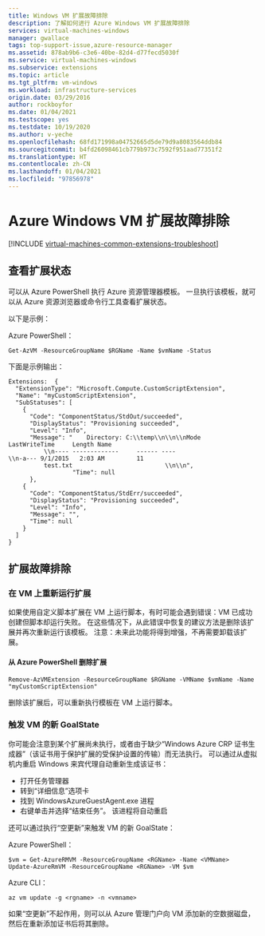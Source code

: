 ```yaml
---
title: Windows VM 扩展故障排除
description: 了解如何进行 Azure Windows VM 扩展故障排除
services: virtual-machines-windows
manager: gwallace
tags: top-support-issue,azure-resource-manager
ms.assetid: 878ab9b6-c3e6-40be-82d4-d77fecd5030f
ms.service: virtual-machines-windows
ms.subservice: extensions
ms.topic: article
ms.tgt_pltfrm: vm-windows
ms.workload: infrastructure-services
origin.date: 03/29/2016
author: rockboyfor
ms.date: 01/04/2021
ms.testscope: yes
ms.testdate: 10/19/2020
ms.author: v-yeche
ms.openlocfilehash: 68fd171998a04752665d5de79d9a8083564ddb84
ms.sourcegitcommit: b4fd26098461cb779b973c7592f951aad77351f2
ms.translationtype: HT
ms.contentlocale: zh-CN
ms.lasthandoff: 01/04/2021
ms.locfileid: "97856978"
---
```

# <a name="troubleshooting-azure-windows-vm-extension-failures"></a>Azure Windows VM 扩展故障排除
[!INCLUDE [virtual-machines-common-extensions-troubleshoot](../../../includes/virtual-machines-common-extensions-troubleshoot.md)]

## <a name="viewing-extension-status"></a>查看扩展状态
可以从 Azure PowerShell 执行 Azure 资源管理器模板。 一旦执行该模板，就可以从 Azure 资源浏览器或命令行工具查看扩展状态。

以下是示例：

Azure PowerShell：

```azurepowershell
Get-AzVM -ResourceGroupName $RGName -Name $vmName -Status
```

下面是示例输出：

```output
Extensions:  {
  "ExtensionType": "Microsoft.Compute.CustomScriptExtension",
  "Name": "myCustomScriptExtension",
  "SubStatuses": [
    {
      "Code": "ComponentStatus/StdOut/succeeded",
      "DisplayStatus": "Provisioning succeeded",
      "Level": "Info",
      "Message": "    Directory: C:\\temp\\n\\n\\nMode                LastWriteTime     Length Name
          \\n---- -------------     ------ ----                              \\n-a--- 9/1/2015   2:03 AM         11
          test.txt                          \\n\\n",
                  "Time": null
      },
    {
      "Code": "ComponentStatus/StdErr/succeeded",
      "DisplayStatus": "Provisioning succeeded",
      "Level": "Info",
      "Message": "",
      "Time": null
    }
  ]
}
```

## <a name="troubleshooting-extension-failures"></a>扩展故障排除

### <a name="rerun-the-extension-on-the-vm"></a>在 VM 上重新运行扩展
如果使用自定义脚本扩展在 VM 上运行脚本，有时可能会遇到错误：VM 已成功创建但脚本却运行失败。 在这些情况下，从此错误中恢复的建议方法是删除该扩展并再次重新运行该模板。
注意：未来此功能将得到增强，不再需要卸载该扩展。

#### <a name="remove-the-extension-from-azure-powershell"></a>从 Azure PowerShell 删除扩展
```azurepowershell
Remove-AzVMExtension -ResourceGroupName $RGName -VMName $vmName -Name "myCustomScriptExtension"
```

删除该扩展后，可以重新执行模板在 VM 上运行脚本。

### <a name="trigger-a-new-goalstate-to-the-vm"></a>触发 VM 的新 GoalState
你可能会注意到某个扩展尚未执行，或者由于缺少“Windows Azure CRP 证书生成器”（该证书用于保护扩展的受保护设置的传输）而无法执行。
可以通过从虚拟机内重启 Windows 来宾代理自动重新生成该证书：
- 打开任务管理器
- 转到“详细信息”选项卡
- 找到 WindowsAzureGuestAgent.exe 进程
- 右键单击并选择“结束任务”。 该进程将自动重启

还可以通过执行“空更新”来触发 VM 的新 GoalState：

Azure PowerShell：

```azurepowershell
$vm = Get-AzureRMVM -ResourceGroupName <RGName> -Name <VMName>  
Update-AzureRmVM -ResourceGroupName <RGName> -VM $vm  
```

Azure CLI：

```azurecli
az vm update -g <rgname> -n <vmname>
```

如果“空更新”不起作用，则可以从 Azure 管理门户向 VM 添加新的空数据磁盘，然后在重新添加证书后将其删除。

<!-- Update_Description: update meta properties, wording update, update link -->